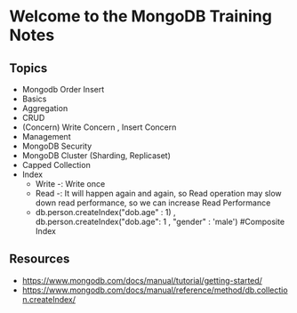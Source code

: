 # Welcome to the MongoDB Training Notes

## Topics

* Mongodb Order Insert
* Basics
* Aggregation
* CRUD
* (Concern) Write Concern , Insert Concern
* Management
* MongoDB Security
* MongoDB Cluster (Sharding, Replicaset)
* Capped Collection
* Index
    * Write -: Write once
    * Read  -: It will happen again and again, so Read operation may slow down read performance, so we can increase Read Performance
    * db.person.createIndex("dob.age" : 1) , db.person.createIndex("dob.age": 1 , "gender" : 'male') #Composite Index

## Resources
* https://www.mongodb.com/docs/manual/tutorial/getting-started/
* https://www.mongodb.com/docs/manual/reference/method/db.collection.createIndex/
